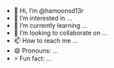 - 👋 Hi, I’m @hamoonsd13r
- 👀 I’m interested in ...
- 🌱 I’m currently learning ...
- 💞️ I’m looking to collaborate on ...
- 📫 How to reach me ...
- 😄 Pronouns: ...
- ⚡ Fun fact: ...

<!---
hamoonsd13r/hamoonsd13r is a ✨ special ✨ repository because its `README.md` (this file) appears on your GitHub profile.
You can click the Preview link to take a look at your changes.
--->
